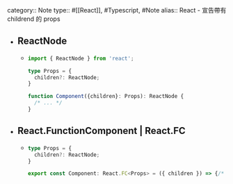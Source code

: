 category:: Note
type:: #[[React]], #Typescript, #Note
alias:: React - 宣告帶有 childrend 的 props

- ## ReactNode
	- ```ts
	  import { ReactNode } from 'react';
	  
	  type Props = {
	    children?: ReactNode;
	  }
	  
	  function Component({children}: Props): ReactNode {
	    /* ... */
	  }
	  ```
- ## React.FunctionComponent | React.FC
	- ```ts
	  type Props = {
	    children?: ReactNode;
	  }
	  
	  export const Component: React.FC<Props> = ({ children }) => {/* ... */}
	  ```